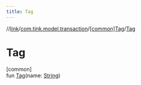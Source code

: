 ```yaml
---
title: Tag
---
```

//[link](../../../index.html)/[com.tink.model.transaction](../index.html)/[[common]Tag](index.html)/[Tag](-tag.html)



# Tag



[common]\
fun [Tag](-tag.html)(name: [String](https://kotlinlang.org/api/latest/jvm/stdlib/kotlin/-string/index.html))




